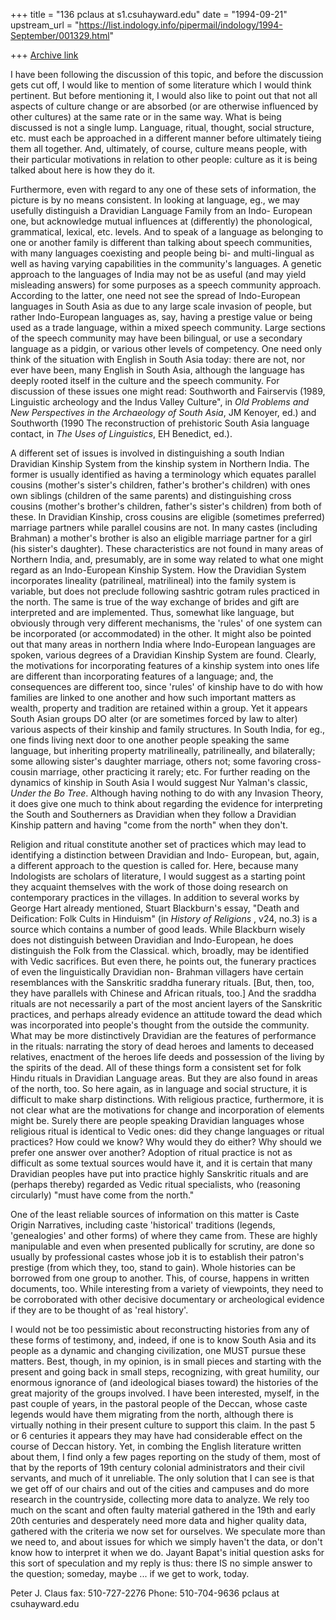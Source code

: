 +++
title = "136 pclaus at s1.csuhayward.edu"
date = "1994-09-21"
upstream_url = "https://list.indology.info/pipermail/indology/1994-September/001329.html"

+++
[Archive link](https://list.indology.info/pipermail/indology/1994-September/001329.html)

I have been following the discussion of this topic, and before
the discussion gets cut off, I would like to mention of some
literature which I would think pertinent.  But before mentioning
it, I would also like to point out that not all aspects of
culture change or are absorbed (or are otherwise influenced by
other cultures) at the same rate or in the same way.  What is
being discussed is not a single lump.  Language, ritual, thought,
social structure, etc. must each be approached in a different
manner before ultimately tieing them all together. And,
ultimately, of course, culture means people, with their
particular motivations in relation to other people: culture as it
is being talked about here is how they do it.

Furthermore, even with regard to any one of these sets of
information, the picture is by no means consistent.  In looking
at language, eg., we may usefully distinguish a Dravidian
Language Family from an Indo- European one, but acknowledge
mutual influences at (differently) the phonological, grammatical,
lexical, etc. levels.  And to speak of a language as belonging to
one or another family is different than talking about speech
communities, with many languages coexisting and people being bi-
and multi-lingual as well as having varying capabilities in the
community's languages. A genetic approach to the languages of
India may not be as useful (and may yield misleading answers) for
some purposes as a speech community approach.  According to the
latter, one need not see the spread of Indo-European languages in
South Asia as due to any large scale invasion of people, but
rather Indo-European languages as, say, having a prestige value
or being used as a trade language, within a mixed speech
community. Large sections of the speech community may have been
bilingual, or use a secondary language as a pidgin, or various
other levels of competency. One need only think of the situation
with English in South Asia today: there are not, nor ever have
been, many English in South Asia, although the language has
deeply rooted itself in the culture and the speech community. For
discussion of these issues one might read: Southworth and
Fairservis (1989, Linguistic archeology and the Indus Valley
Culture", in _Old Problems and New Perspectives in the
Archaeology of South Asia_, JM Kenoyer, ed.) and Southworth (1990
The reconstruction of prehistoric South Asia language contact, in
_The Uses of Linguistics_, EH Benedict, ed.).

A different set of issues is involved in distinguishing a south
Indian Dravidian Kinship System from the kinship system in
Northern India. The former is usually identified as having a
terminology which equates parallel cousins (mother's sister's
children, father's brother's children) with ones own siblings
(children of the same parents) and distinguishing cross cousins
(mother's brother's children, father's sister's children) from
both of these. In Dravidian Kinship, cross cousins are eligible
(sometimes preferred) marriage partners while parallel cousins
are not. In many castes (including Brahman) a mother's brother is
also an eligible marriage partner for a girl (his sister's
daughter).  These characteristics are not found in many areas of
Northern India, and, presumably, are in some way related to what
one might regard as an Indo-European Kinship System. How the
Dravidian System incorporates lineality (patrilineal,
matrilineal) into the family system is variable, but does not
preclude following sashtric gotram rules practiced in the north. 
The same is true of the way exchange of brides and gift are
interpreted and are implemented. Thus, somewhat like language,
but obviously through very different mechanisms, the 'rules' of
one system can be incorporated (or accommodated) in the other. It
might also be pointed out that many areas in northern India where
Indo-European languages are spoken, various degrees of a
Dravidian Kinship System are found.  Clearly, the motivations for
incorporating features of a kinship system into ones life are
different than incorporating features of a language; and, the
consequences are different too, since 'rules' of kinship have to
do with how families are linked to one another and how such
important matters as wealth, property and tradition are retained
within a group. Yet it appears South Asian groups DO alter (or
are sometimes forced by law to alter) various aspects of their
kinship and family structures. In South India, for eg., one finds
living next door to one another people speaking the same
language, but inheriting property matrilineally, patrilineally,
and bilaterally; some allowing sister's daughter marriage, others
not; some favoring cross-cousin marriage, other practicing it
rarely; etc. For further reading on the dynamics of kinship in
South Asia I would suggest Nur Yalman's classic, _Under the Bo
Tree_. Although having nothing to do with any Invasion Theory, it
does give one much to think about regarding the evidence for
interpreting the South and Southerners as Dravidian when they
follow a Dravidian Kinship pattern and having "come from the
north" when they don't.

Religion and ritual constitute another set of practices which may
lead to identifying a distinction between Dravidian and Indo-
European, but, again, a different approach to the question is
called for.  Here, because many Indologists are scholars of
literature, I would suggest as a starting point they acquaint
themselves with the work of those doing research on contemporary
practices in the villages.  In addition to several works by
George Hart already mentioned, Stuart Blackburn's essay, "Death
and Deification: Folk Cults in Hinduism" (in _History of
Religions_ , v24, no.3) is a source which contains a number of
good leads.  While Blackburn wisely does not distinguish between
Dravidian and Indo-European, he does distinguish the Folk from
the Classical. which, broadly, may be identified with Vedic
sacrifices.  But even there, he points out, the funerary
practices of even the linguistically Dravidian non- Brahman
villagers have certain resemblances with the Sanskritic sraddha
funerary rituals.  [But, then, too, they have parallels with
Chinese and African rituals, too.] And the sraddha rituals are
not necessarily a part of the most ancient layers of the
Sanskritic practices, and perhaps already evidence an attitude
toward the dead which was incorporated into people's thought from
the outside the community.  What may be more distinctively
Dravidian are the features of performance in the rituals:
narrating the story of dead heroes and laments to deceased
relatives, enactment of the heroes life deeds and possession of
the living by the spirits of the dead. All of these things form a
consistent set for folk Hindu rituals in Dravidian Language
areas.  But they are also found in areas of the north, too. So
here again, as in language and social structure, it is difficult
to make sharp distinctions.  With religious practice,
furthermore, it is not clear what are the motivations for change
and incorporation of elements might be.  Surely there are people
speaking Dravidian languages whose religious ritual is identical
to Vedic ones: did they change languages or ritual practices? How
could we know? Why would they do either? Why should we prefer one
answer over another?  Adoption of ritual practice is not as
difficult as some textual sources would have it, and it is
certain that many Dravidian peoples have put into practice highly
Sanskritic rituals and are (perhaps thereby) regarded as Vedic
ritual specialists, who (reasoning circularly) "must have come
from the north." 


One of the least reliable sources of information on this matter
is Caste Origin Narratives, including caste 'historical'
traditions (legends, 'genealogies' and other forms) of where they
came from. These are highly manipulable and even when presented
publically for scrutiny, are done so usually by professional
castes whose job it is to establish their patron's prestige (from
which they, too, stand to gain).  Whole histories can be borrowed
from one group to another.  This, of course, happens in written
documents, too.  While interesting from a variety of viewpoints,
they need to be corroborated with other decisive documentary or
archeological evidence if they are to be thought of as 'real
history'.

I would not be too pessimistic about reconstructing histories
from any of these forms of testimony, and, indeed, if one is to
know South Asia and its people as a dynamic and changing
civilization, one MUST pursue these matters.  Best, though, in my
opinion, is in small pieces and starting with the present and
going back in small steps, recognizing, with great humility, our
enormous ignorance of (and ideological biases toward) the
histories of the great majority of the groups involved.  I have
been interested, myself, in the past couple of years, in the
pastoral people of the Deccan, whose caste legends would have
them migrating from the north, although there is virtually
nothing in their present culture to support this claim. In the
past 5 or 6 centuries it appears they may have had considerable
effect on the course of Deccan history. Yet, in combing the
English literature written about them, I find only a few pages
reporting on the study of them, most of that by the reports of
19th century colonial administrators and their civil servants,
and much of it unreliable. The only solution that I can see is
that we get off of our chairs and out of the cities and campuses
and do more research in the countryside, collecting more data to
analyze.  We rely too much on the scant and often faulty material
gathered in the 19th and early 20th centuries and desperately
need more data and higher quality data, gathered with the
criteria we now set for ourselves. We speculate more than we need
to, and about issues for which we simply haven't the data, or
don't know how to interpret it when we do. Jayant Bapat's initial
question asks for this sort of speculation and my reply is thus:
there IS no simple answer to the question; someday, maybe ... if
we get to work, today.


 Peter J. Claus  fax: 510-727-2276  Phone: 510-704-9636 
pclaus at csuhayward.edu






